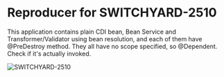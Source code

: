 
Reproducer for SWITCHYARD-2510
============

This application contains plain CDI bean, Bean Service and Transformer/Validator using bean resolution, and each of them have @PreDestroy method. They all have no scope specified, so @Dependent. Check if it's actually invoked.

![SWITCHYARD-2510](https://github.com/igarashitm/switchyard-issues/raw/master/SWITCHYARD-2510/bean-service.jpg)